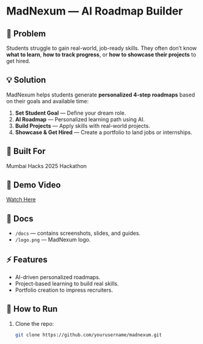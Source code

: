 # MadNexum — AI Roadmap Builder

## 🎯 Problem
Students struggle to gain real-world, job-ready skills. They often don’t know **what to learn**, **how to track progress**, or **how to showcase their projects** to get hired.

## 💡 Solution
MadNexum helps students generate **personalized 4-step roadmaps** based on their goals and available time:
1. **Set Student Goal** — Define your dream role.
2. **AI Roadmap** — Personalized learning path using AI.
3. **Build Projects** — Apply skills with real-world projects.
4. **Showcase & Get Hired** — Create a portfolio to land jobs or internships.

## 🧩 Built For
Mumbai Hacks 2025 Hackathon

## 🎥 Demo Video
[Watch Here](https://youtu.be/your-video-link)

## 📂 Docs
- `/docs` — contains screenshots, slides, and guides.
- `/logo.png` — MadNexum logo.

## ⚡ Features
- AI-driven personalized roadmaps.
- Project-based learning to build real skills.
- Portfolio creation to impress recruiters.

## 🚀 How to Run
1. Clone the repo:  
   ```bash
   git clone https://github.com/yourusername/madnexum.git

